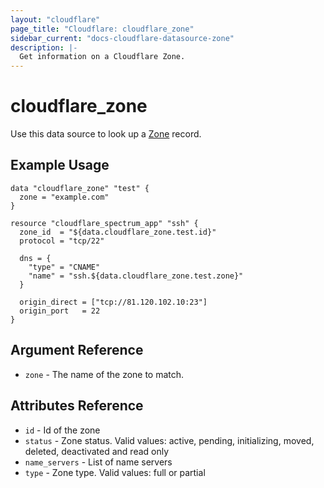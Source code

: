 ```yaml
---
layout: "cloudflare"
page_title: "Cloudflare: cloudflare_zone"
sidebar_current: "docs-cloudflare-datasource-zone"
description: |-
  Get information on a Cloudflare Zone.
---
```


# cloudflare_zone

Use this data source to look up a [Zone][1] record.

## Example Usage

```hcl
data "cloudflare_zone" "test" {
  zone = "example.com"
}

resource "cloudflare_spectrum_app" "ssh" {
  zone_id  = "${data.cloudflare_zone.test.id}"
  protocol = "tcp/22"

  dns = {
	"type" = "CNAME"
	"name" = "ssh.${data.cloudflare_zone.test.zone}"
  }

  origin_direct = ["tcp://81.120.102.10:23"]
  origin_port   = 22
}
```

## Argument Reference

- `zone` - The name of the zone to match.

## Attributes Reference

- `id`           - Id of the zone
- `status`       - Zone status. Valid values: active, pending, initializing, moved, deleted, deactivated and read only
- `name_servers` - List of name servers
- `type`         - Zone type. Valid values: full or partial

[1]: https://api.cloudflare.com/#zone-properties
